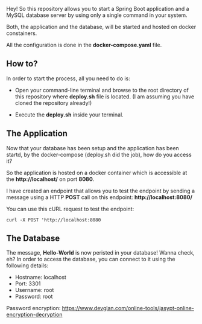 Hey! So this repository allows you to start a Spring Boot application and a MySQL database server by using only a single command in your system.

Both, the application and the database, will be started and hosted on docker constainers. 

All the configuration is done in the **docker-compose.yaml** file.

## How to?
In order to start the process, all you need to do is:
- Open your command-line terminal and browse to the root directory of this repository where **deploy.sh** file is located. (I am assuming you have cloned the repository already!)

- Execute the **deploy.sh** inside your terminal.

## The Application
Now that your database has been setup and the application has been startd, by the docker-compose (deploy.sh did the job), how do you access it?

So the application is hosted on a docker container which is accessible at the **http://localhost/** on port **8080**. 

I have created an endpoint that allows you to test the endpoint by sending a message using a HTTP **POST** call on this endpoint: **http://localhost:8080/**

You can use this cURL request to test the endpoint:

```
curl -X POST 'http://localhost:8080
```

## The Database
The message, **Hello-World** is now peristed in your database! Wanna check, eh?
In order to access the database, you can connect to it using the following details:
- Hostname: localhost
- Port: 3301
- Username: root
- Password: root

Password encryption:
https://www.devglan.com/online-tools/jasypt-online-encryption-decryption

